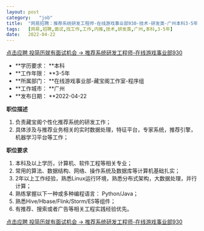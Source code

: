 ```yaml
---
layout:	post
category:	"job"
title:	"网易招聘：推荐系统研发工程师-在线游戏事业部930-技术-研发类-广州本科3-5年"
tags:	[网易,招聘,面试,找工作,工作,内推,技术,研发类,广州,本科,3-5年]
date:	2022-04-22
---
```


[点击应聘 投简历就有面试机会 -> 推荐系统研发工程师-在线游戏事业部930](http://mobile.bole.netease.com/bole/boleDetail?id=38765&employeeId=346f03c3cda5f04c&key=all)



- **学历要求： **本科
- **工作年限： **3-5年
- **所属部门： **在线游戏事业部-藏宝阁工作室-程序组
- **工作城市： **广州
- **发布日期： **2022-04-22



**职位描述**
1. 负责藏宝阁个性化推荐系统的研发工作；
2. 具体涉及与推荐业务相关的实时数据处理，特征平台，专家系统，推荐引擎，机器学习平台等工作；



**职位要求**
1. 本科及以上学历，计算机、软件工程等相关专业；
2. 常用的算法、数据结构、网络、操作系统及数据库等计算机基础扎实；
3. 2年以上工作经验，熟悉Linux运行环境，熟悉分布式架构，大数据处理，并行计算；
4. 熟练掌握以下一种或多种编程语言： Python/Java；
5. 熟悉Hive/Hbase/Flink/Storm/ES等组件；
6. 有推荐、搜索或者广告等相关工程实践经验优先。



[点击应聘 投简历就有面试机会 -> 推荐系统研发工程师-在线游戏事业部930](http://mobile.bole.netease.com/bole/boleDetail?id=38765&employeeId=346f03c3cda5f04c&key=all)